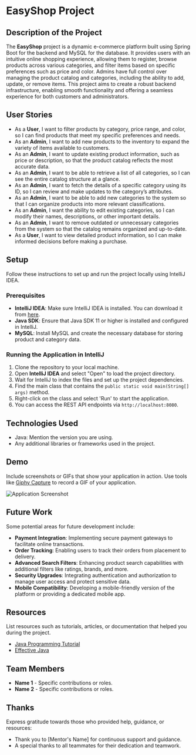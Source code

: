 # EasyShop Project

## Description of the Project

The **EasyShop** project is a dynamic e-commerce platform built using Spring Boot for the backend and MySQL for the database. It provides users with an intuitive online shopping experience, allowing them to register, browse products across various categories, and filter items based on specific preferences such as price and color. Admins have full control over managing the product catalog and categories, including the ability to add, update, or remove items. This project aims to create a robust backend infrastructure, enabling smooth functionality and offering a seamless experience for both customers and administrators.

## User Stories

- As a **User**, I want to filter products by category, price range, and color, so I can find products that meet my specific preferences and needs.
- As an **Admin**, I want to add new products to the inventory to expand the variety of items available to customers.
- As an **Admin**, I want to update existing product information, such as price or description, so that the product catalog reflects the most accurate data.
- As an **Admin**, I want to be able to retrieve a list of all categories, so I can see the entire catalog structure at a glance.
- As an **Admin**, I want to fetch the details of a specific category using its ID, so I can review and make updates to the category’s attributes.
- As an **Admin**, I want to be able to add new categories to the system so that I can organize products into more relevant classifications.
- As an **Admin**, I want the ability to edit existing categories, so I can modify their names, descriptions, or other important details.
- As an **Admin**, I want to remove outdated or unnecessary categories from the system so that the catalog remains organized and up-to-date.
- As a **User**, I want to view detailed product information, so I can make informed decisions before making a purchase.

## Setup

Follow these instructions to set up and run the project locally using IntelliJ IDEA.

### Prerequisites

- **IntelliJ IDEA**: Make sure IntelliJ IDEA is installed. You can download it from [here](https://www.jetbrains.com/idea/download/).
- **Java SDK**: Ensure that Java SDK 11 or higher is installed and configured in IntelliJ.
- **MySQL**: Install MySQL and create the necessary database for storing product and category data.

### Running the Application in IntelliJ

1. Clone the repository to your local machine.
2. Open **IntelliJ IDEA** and select "Open" to load the project directory.
3. Wait for IntelliJ to index the files and set up the project dependencies.
4. Find the main class that contains the `public static void main(String[] args)` method.
5. Right-click on the class and select 'Run' to start the application.
6. You can access the REST API endpoints via `http://localhost:8080`.


## Technologies Used

- Java: Mention the version you are using.
- Any additional libraries or frameworks used in the project.

## Demo

Include screenshots or GIFs that show your application in action. Use tools like [Giphy Capture](https://giphy.com/apps/giphycapture) to record a GIF of your application.

![Application Screenshot](path/to/your/screenshot.png)

## Future Work

Some potential areas for future development include:
- **Payment Integration**: Implementing secure payment gateways to facilitate online transactions.
- **Order Tracking**: Enabling users to track their orders from placement to delivery.
- **Advanced Search Filters**: Enhancing product search capabilities with additional filters like ratings, brands, and more.
- **Security Upgrades**: Integrating authentication and authorization to manage user access and protect sensitive data.
- **Mobile Compatibility**: Developing a mobile-friendly version of the platform or providing a dedicated mobile app.

## Resources

List resources such as tutorials, articles, or documentation that helped you during the project.

- [Java Programming Tutorial](https://www.example.com)
- [Effective Java](https://www.example.com)

## Team Members

- **Name 1** - Specific contributions or roles.
- **Name 2** - Specific contributions or roles.

## Thanks

Express gratitude towards those who provided help, guidance, or resources:

- Thank you to [Mentor's Name] for continuous support and guidance.
- A special thanks to all teammates for their dedication and teamwork.
